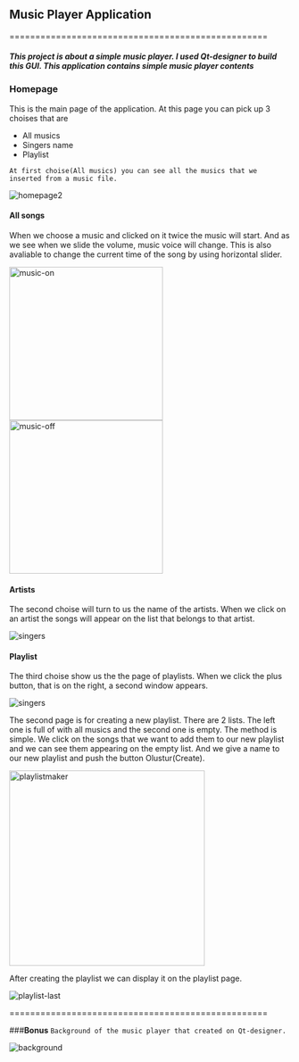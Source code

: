 ## Music Player Application
==================================================
#### ***This project is about a simple music player. I used Qt-designer to build this GUI. This application contains simple music player contents***

### Homepage

This is the main page of the application. At this page you can pick up 3 choises that are 
- All musics
- Singers name
- Playlist

`At first choise(All musics) you can see all the musics that we inserted from a music file.`

<img src="/Readme-img/h_page.png" alt="homepage2"/>

#### All songs
When we choose a music and clicked on it twice the music will start. And as we see when we slide the volume, music voice will change. This is also avaliable to change the current time of the song by using horizontal slider. 

<img src="/Readme-img/music-on.png" alt="music-on" width="275"/>

<img src="/Readme-img/music-off.png" alt="music-off" width="275"/>

#### Artists

The second choise will turn to us the name of the artists. When we click on an artist the songs will appear on the list that belongs to that artist.

<img src="/Readme-img/singers.png" alt="singers"/>

#### Playlist
The third choise show us the the page of playlists. When we click the plus button, that is on the right, a second window appears.

<img src="/Readme-img/playlist.png" alt="singers"/>

The second page is for creating a new playlist. There are 2 lists. The left one is full of with all musics and the second one is empty. The method is simple. We click on the songs that we want to add them to our new playlist and we can see them appearing on the empty list. And we give a name to our new playlist and push the button Olustur(Create).

<img src="/Readme-img/playlistmaker.png" alt="playlistmaker" height="350"/>

After creating the playlist we can display it on the playlist page.

<img src="/Readme-img/playlist-last.png" alt="playlist-last"/>


==================================================

###**Bonus**
`Background of the music player that created on Qt-designer.`

<img src="/Readme-img/background.png" alt="background"/>